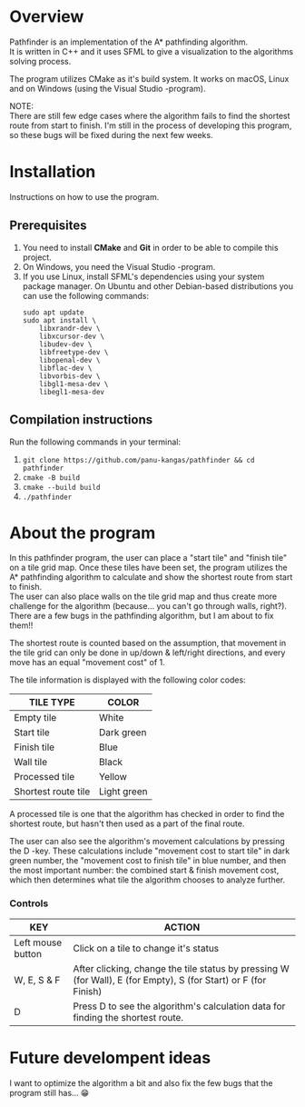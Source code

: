 # Overview  

Pathfinder is an implementation of the A* pathfinding algorithm.  
It is written in C++ and it uses SFML to give a visualization to the algorithms solving process. 

The program utilizes CMake as it's build system. It works on macOS, Linux and on Windows (using the Visual Studio -program).  
 
NOTE:  
There are still few edge cases where the algorithm fails to find the shortest route from start to finish. I'm still in the process of developing this program, so these bugs will be fixed during the next few weeks.

# Installation

Instructions on how to use the program.

## Prerequisites

1. You need to install **CMake** and **Git** in order to be able to compile this project.  
2. On Windows, you need the Visual Studio -program.  
3. If you use Linux, install SFML's dependencies using your system package manager. On Ubuntu and other Debian-based distributions you can use the following commands:
    ```
    sudo apt update
    sudo apt install \
        libxrandr-dev \
        libxcursor-dev \
        libudev-dev \
        libfreetype-dev \
        libopenal-dev \
        libflac-dev \
        libvorbis-dev \
        libgl1-mesa-dev \
        libegl1-mesa-dev
    ```

## Compilation instructions

Run the following commands in your terminal:

1. ```git clone https://github.com/panu-kangas/pathfinder && cd pathfinder```  
2. ```cmake -B build```  
3. ```cmake --build build```
4. ```./pathfinder```

# About the program

In this pathfinder program, the user can place a "start tile" and "finish tile" on a tile grid map. Once these tiles have been set, the program utilizes the A* pathfinding algorithm to calculate and show the shortest route from start to finish.  
The user can also place walls on the tile grid map and thus create more challenge for the algorithm (because... you can't go through walls, right?). 
There are a few bugs in the pathfinding algorithm, but I am about to fix them!!
 
The shortest route is counted based on the assumption, that movement in the tile grid can only be done in up/down & left/right directions, and every move has an equal "movement cost" of 1. 

The tile information is displayed with the following color codes: 

| TILE TYPE | COLOR |
| ------------- | ------------- |
| Empty tile | White |
| Start tile | Dark green |
| Finish tile | Blue |
| Wall tile | Black |
| Processed tile | Yellow |
| Shortest route tile | Light green | 

A processed tile is one that the algorithm has checked in order to find the shortest route, but hasn't then used as a part of the final route.


The user can also see the algorithm's movement calculations by pressing the D -key. These calculations include "movement cost to start tile" in dark green number, the "movement cost to finish tile" in blue number, and then the most important number: the combined start & finish movement cost, which then determines what tile the algorithm chooses to analyze further.

 
### Controls

| KEY | ACTION |
| ------------- | ------------- |
| Left mouse button | Click on a tile to change it's status |
| W, E, S & F | After clicking, change the tile status by pressing W (for Wall), E (for Empty), S (for Start) or F (for Finish) |
| D | Press D to see the algorithm's calculation data for finding the shortest route. |


# Future develompent ideas

I want to optimize the algorithm a bit and also fix the few bugs that the program still has... 😁


